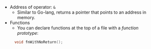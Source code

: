 * Address of operator: `&`
  * Similar to Go-lang, returns a pointer that points to an address in memory.
* Functions
  * You can declare functions at the top of a file with a *function prototype*:
  ```c++
    void fnWithNoReturn();
  ```
